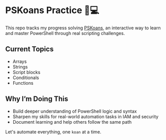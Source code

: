 # PSKoans Practice 🧠💻

This repo tracks my progress solving [PSKoans](https://github.com/vexx32/PSKoans), an interactive way to learn and master PowerShell through real scripting challenges.

## Current Topics

- Arrays
- Strings
- Script blocks
- Conditionals
- Functions

## Why I’m Doing This

- Build deeper understanding of PowerShell logic and syntax
- Sharpen my skills for real-world automation tasks in IAM and security
- Document learning and help others follow the same path

Let's automate everything, one `koan` at a time.
